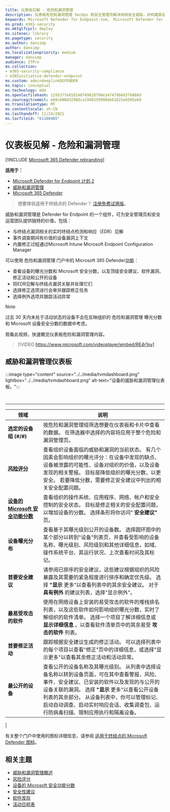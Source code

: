 ```yaml
---
title: 仪表板见解 - 危险和漏洞管理
description: 仪表板危险和漏洞管理 SecOps 和安全管理员解决网络安全威胁，并构建其组织的安全恢复能力。
keywords: Microsoft Defender for Endpoint-tvm， Microsoft Defender for Endpoint-tvm dashboard， 威胁 & 漏洞管理， 危险和漏洞管理， 基于风险的威胁 & 漏洞管理， 安全配置， Microsoft 设备安全分数， 曝光分数
ms.prod: m365-security
ms.mktglfcycl: deploy
ms.sitesec: library
ms.pagetype: security
ms.author: dansimp
author: dansimp
ms.localizationpriority: medium
manager: dansimp
audience: ITPro
ms.collection:
- m365-security-compliance
- m365initiative-defender-endpoint
ms.custom: admindeeplinkDEFENDER
ms.topic: conceptual
ms.technology: mde
ms.openlocfilehash: 129537fe810148f49628790e347479b8d376888d
ms.sourcegitcommit: eb8c600d3298dca1940259998de61621e6505e69
ms.translationtype: MT
ms.contentlocale: zh-CN
ms.lasthandoff: 11/24/2021
ms.locfileid: "61160485"
---
```

# <a name="dashboard-insights---threat-and-vulnerability-management"></a>仪表板见解 - 危险和漏洞管理

[!INCLUDE [Microsoft 365 Defender rebranding](../../includes/microsoft-defender.md)]

**适用于：**

- [Microsoft Defender for Endpoint 计划 2](https://go.microsoft.com/fwlink/p/?linkid=2154037)
- [威胁和漏洞管理](next-gen-threat-and-vuln-mgt.md)
- [Microsoft 365 Defender](https://go.microsoft.com/fwlink/?linkid=2118804)

> 想要体验适用于终结点的 Defender？ [注册免费试用版](https://signup.microsoft.com/create-account/signup?products=7f379fee-c4f9-4278-b0a1-e4c8c2fcdf7e&ru=https://aka.ms/MDEp2OpenTrial?ocid=docs-wdatp-portaloverview-abovefoldlink)。

威胁和漏洞管理是 Defender for Endpoint 的一个组件，可为安全管理员和安全运营团队提供独特的价值，包括：

- 与终结点漏洞相关的实时终结点检测和响应（EDR）见解
- 事件调查期间有价值的设备漏洞上下文
- 内置修正过程通过Microsoft Intune Microsoft Endpoint Configuration Manager

可以使用 危险和漏洞管理 门户中的 Microsoft 365 Defender<a href="https://go.microsoft.com/fwlink/p/?linkid=2077139" target="_blank">功能</a>：

- 查看设备的曝光分数和 Microsoft 安全分数，以及顶级安全建议、软件漏洞、修正活动和公开的设备
- 将EDR见解与终结点漏洞关联并处理它们
- 选择修正选项进行会审并跟踪修正任务
- 选择例外选项并跟踪活动异常

> [!NOTE]
> 过去 30 天内未处于活动状态的设备不会在反映组织的 危险和漏洞管理 曝光分数和 Microsoft 设备安全分数的数据中考虑。

观看此视频，快速概览仪表板危险和漏洞管理内容。

> [!VIDEO https://www.microsoft.com/videoplayer/embed/RE4r1nv]

## <a name="threat-and-vulnerability-management-dashboard"></a>威胁和漏洞管理仪表板

:::image type="content" source="../../media/tvmdashboard.png" lightbox="../../media/tvmdashboard.png" alt-text="设备的威胁和漏洞管理仪表板。":::

<br>

****

|领域|说明|
|---|---|
|**选定的设备组 (#/#)**|按危险和漏洞管理组筛选想要在仪表板和卡片中查看的数据。 在筛选器中选择的内容将应用于整个危险和漏洞管理页。|
|[**风险评分**](tvm-exposure-score.md)|查看组织设备面临的威胁和漏洞的当前状态。 有几个因素会影响组织的曝光评分：在设备中发现的缺点、设备被泄露的可能性、设备对组织的价值，以及设备发现的相关警报。 目标是降低组织的曝光分数，以更安全。 若要降低分数，需要修正安全建议中列出的相关安全配置问题。|
|[**设备的 Microsoft 安全功能分数**](tvm-microsoft-secure-score-devices.md)|查看组织的操作系统、应用程序、网络、帐户和安全控制的安全状态。 目标是修正相关的安全配置问题，以增加设备的分数。 选择条形将你访问" **安全建议"** 页。|
|**设备曝光分布**|查看基于其曝光级别公开的设备数。 选择圆环图中的某个部分以转到"设备"列表页，并查看受影响的设备名称、曝光级别、风险级别和其他详细信息，如域、操作系统平台、其运行状况、上次查看时间及其标记。|
|**首要安全建议**|请参阅已排序的安全建议，这些建议根据组织的风险暴露及其需要的紧急程度进行排序和确定优先级。 选择 **"显示** 更多"以查看列表中的其余安全建议。 对于 **具有例外** 的建议列表，选择"显示例外"。|
|**最易受攻击的软件**|使用在网络设备上安装的易受攻击的软件的堆栈排名列表，以及这些软件如何影响组织曝光分数，实时了解组织的软件清单。 选择一个项目了解详细信息或 **显示详细信息** ，以查看软件清单页中的其余易受 **攻击的软件** 列表。|
|**首要修正活动**|跟踪根据安全建议生成的修正活动。 可以选择列表中的每个项目以查看"修正"页中的详细信息，或选择"显示更多"以查看其余修正活动和活动异常。|
|**最公开的设备**|查看公开的设备名称及其曝光级别。 从列表中选择设备名称以转到设备页面，可在其中查看警报、风险、事件、安全建议、已安装的软件以及发现的与公开的设备关联的漏洞。 选择 **"显示** 更多"以查看公开设备列表的其余部分。 从设备列表中，你可以管理标记、启动自动调查、启动实时响应会话、收集调查包、运行防病毒扫描、限制应用执行和隔离设备。|
|

有关整个门户中使用的图标详细信息，请参阅 [适用于终结点的 Microsoft Defender 图标](portal-overview.md#microsoft-defender-for-endpoint-icons)。

## <a name="related-topics"></a>相关主题

- [威胁和漏洞管理概述](next-gen-threat-and-vuln-mgt.md)
- [风险评分](tvm-exposure-score.md)
- [设备的 Microsoft 安全功能分数](tvm-microsoft-secure-score-devices.md)
- [安全性建议](tvm-security-recommendation.md)
- [软件库存](tvm-software-inventory.md)
- [活动日程表](threat-and-vuln-mgt-event-timeline.md)
